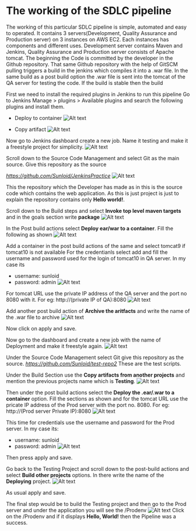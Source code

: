 # The working of the SDLC pipeline
The working of this particular SDLC pipeline is simple, automated and easy to operated. It contains 3 servers(Development, Quality Assurance and Production server) on 3 instances on AWS EC2. Each instances has components and different uses. Development server contains Maven and Jenkins, Quality Assurance and Production server consists of Apache tomcat. The beginning the Code is committed by the developer in the Github repository. That same Github repository with the help of GitSCM pulling triggers a build in the jenkins which compiles it into a .war file. In the same build as a post build option the .war file is sent into the tomcat of the QA server for testing the code. If the build is stable then the build 


First we need to install the required plugins in Jenkins to run this pipeline 
Go to Jenkins Manage > plugins > Available plugins and search the following plugins and install them. 

- Deploy to container
![Alt text](<s11.png>)

- Copy artifact
![Alt text](<s12.png>)

Now go to Jenkins dashboard create a new job. Name it testing and make it a freestyle project for simplicity.
![Alt text](<s13.png>) 

Scroll down to the Source Code Management and select Git as the main source. Give this repository as the source 

*https://github.com/Sunloid/JenkinsPractice*
![Alt text](<s14.png>)

This the repository which the Developer has made as in this is the source code which contains the web application.
As this is just project is just to explain the repository contains only **Hello world!**.

Scroll down to the Build steps and select **Invoke top level maven targets** and in the goals section write **package**
![Alt text](<s15.png>) 

In the Post build actions select **Deploy ear/war to a container**.
Fill the following as shown 
![Alt text](<s16.png>)

Add a container in the post build actions of the same and select tomcat9 if tomcat10 is not available 
For the credentianls select add and fill the username and password used for the login of tomcat10 in QA server. In my case its 
- username: sunloid
- password: admin
![Alt text](<s17.png>)

For tomcat URL use the private IP address of the QA server and the port no 8080 with it. For eg: 
http://(private IP of QA):8080
![Alt text](<s18.png>)

Add another post build action of **Archive the aritfacts** and write the name of the .war file to archive 
![Alt text](<s19.png>)

Now click on apply and save. 

Now go to the dashboard and create a new job with the name of Deployment and make it freestyle again. 
![Alt text](<s20.png>)

Under the Source Code Management select Git give this repository as the source. 
*https://github.com/Sunloid/test-repo2*
These are the test scripts. 

Under the Build Section use the **Copy artifacts from another projects** and mention the previous projects name which is **Testing**. 
![Alt text](<s21.png>)

Then under the post build actions select the **Deploy the .ear/.war to a container** option. 
Fill the sections as shown and for the tomcat URL use the pricate IP address of the Prod server with the port no. 8080. For eg: http://(Prod server Private IP):8080
![Alt text](<s22.png>)

This time for credentials use the username and password for the Prod server. In my case its: 
- username: sunloid
- password: admin
![Alt text](<s23.png>)

Then press apply and save. 

Go back to the Testing Project and scroll down to the post-build actions and select **Build other projects** options. In there write the name of the **Deploying** project.
![Alt text](<s24.png>)

As usual apply and save. 

The final step would be to build the Testing project and then go to the Prod server and under the application you will see the /Prodenv 
![Alt text](<s25.png>)
Click on the /Prodenv and if it displays **Hello, World!** then the Pipeline was a success. 